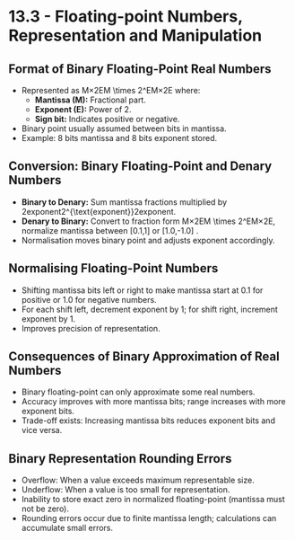 # 13.3 - Floating-point Numbers, Representation and Manipulation

## Format of Binary Floating-Point Real Numbers

- Represented as M×2EM \times 2^EM×2E where:
    - **Mantissa (M):** Fractional part.
    - **Exponent (E):** Power of 2.
    - **Sign bit:** Indicates positive or negative.
- Binary point usually assumed between bits in mantissa.
- Example: 8 bits mantissa and 8 bits exponent stored.

## Conversion: Binary Floating-Point and Denary Numbers

- **Binary to Denary:** Sum mantissa fractions multiplied by 2exponent2^{\text{exponent}}2exponent.
- **Denary to Binary:** Convert to fraction form M×2EM \times 2^EM×2E, normalize mantissa between [0.1,1] or [1.0,-1.0] .
- Normalisation moves binary point and adjusts exponent accordingly.

## Normalising Floating-Point Numbers

- Shifting mantissa bits left or right to make mantissa start at 0.1 for positive or 1.0 for negative numbers.
- For each shift left, decrement exponent by 1; for shift right, increment exponent by 1.
- Improves precision of representation.

## Consequences of Binary Approximation of Real Numbers

- Binary floating-point can only approximate some real numbers.
- Accuracy improves with more mantissa bits; range increases with more exponent bits.
- Trade-off exists: Increasing mantissa bits reduces exponent bits and vice versa.

## Binary Representation Rounding Errors

- Overflow: When a value exceeds maximum representable size.
- Underflow: When a value is too small for representation.
- Inability to store exact zero in normalized floating-point (mantissa must not be zero).
- Rounding errors occur due to finite mantissa length; calculations can accumulate small errors.